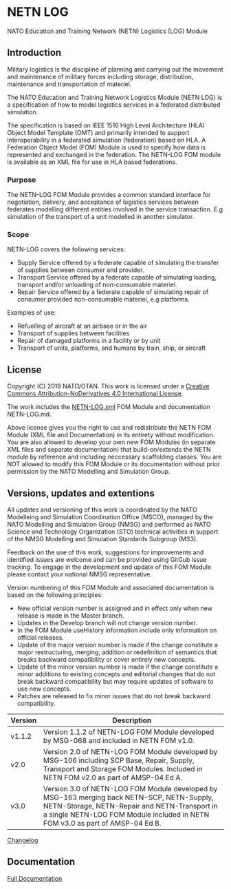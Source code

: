 # NETN LOG
NATO Education and Training Network (NETN) Logistics (LOG) Module

## Introduction

Military logistics is the discipline of planning and carrying out the movement and maintenance of military forces including storage, distribution, maintenance and transportation of materiel.

The NATO Education and Training Network Logistics Module (NETN LOG) is a specification of how to model logistics services in a federated distributed simulation. 

The specification is based on IEEE 1516 High Level Architecture (HLA) Object Model Template (OMT) and primarily intended to support interoperability in a federated simulation (federation) based on HLA. A Federation Object Model (FOM) Module is used to specify how data is represented and exchanged in the federation. The NETN-LOG FOM module is available as an XML file for use in HLA based federations.

### Purpose

The NETN-LOG FOM Module provides a common standard interface for negotiation, delivery, and acceptance of logistics services between federates modelling different entities involved in the service transaction. E.g simulation of the transport of a unit modelled in another simulator.

### Scope

NETN-LOG covers the following services:

* Supply Service offered by a federate capable of simulating the transfer of supplies between consumer and provider.
* Transport Service offered by a federate capable of simulating loading, transport and/or unloading of non-consumable materiel.
* Repair Service offered by a federate capable of simulating repair of consumer provided non-consumable materiel, e.g platforms.

Examples of use:

* Refuelling of aircraft at an airbase or in the air
* Transport of supplies between facilities
* Repair of damaged platforms in a facility or by unit
* Transport of units, platforms, and humans by train, ship, or aircraft   		

## License

Copyright (C) 2019 NATO/OTAN.
This work is licensed under a [Creative Commons Attribution-NoDerivatives 4.0 International License](LICENCE.md). 

The work includes the [NETN-LOG.xml](NETN-LOG.xml) FOM Module and documentation NETN-LOG.md.

Above license gives you the right to use and redistribute the NETN FOM Module (XML file and Documentation) in its entirety without modification. You are also allowed to develop your own new FOM Modules (in separate XML files and separate documentation) that build-on/extends the NETN module by reference and including neccessary scaffolding classes. You are NOT allowed to modify this FOM Module or its documentation without prior permission by the NATO Modelling and Simulation Group. 

## Versions, updates and extentions

All updates and versioning of this work is coordinated by the NATO Modelleing and Simulation Coordination Office (MSCO), managed by the NATO Modelling and Simulation Group (NMSG) and performed as NATO Science and Technology Organization (STO) technical activities in support of the NMSG Modelling and Simulation Standards Subgroup (MS3).

Feedback on the use of this work, suggestions for improvements and identified issues are welcome and can be provided using GitGub issue tracking. To engage in the development and update of this FOM Module please contact your national NMSG representative.

Version numbering of this FOM Module and associated documentation is based on the following principles:

* New official version number is assigned and in effect only when new release is made in the Master branch.
* Updates in the Develop branch will not change version number.
* In the FOM Module useHistory information include only information on official releases.
* Update of the major version number is made if the change constitute a major restructuring, merging, addition or redefinition of semantics that breaks backward compatibility or cover entirely new concepts.
* Update of the minor version number is made if the change constitute a minor additions to existing concepts and editorial changes that do not break backward compatibility but may require updates of software to use new concepts.
* Patches are released to fix minor issues that do not break backward compatibility.

|Version|Description|
|---|---|
|v1.1.2 |Version 1.1.2 of NETN-LOG FOM Module developed by MSG-068 and included in NETN FOM v1.0. |
|v2.0 |Version 2.0 of NETN-LOG FOM Module developed by MSG-106 including SCP Base, Repair, Supply, Transport and Storage FOM Modules. Included in NETN FOM v2.0 as part of AMSP-04 Ed A.|
|v3.0 |Version 3.0 of NETN-LOG FOM Module developed by MSG-163 merging back NETN-SCP, NETN-Supply, NETN-Storage, NETN-Repair and NETN-Transport in a single NETN-LOG FOM Module included in NETN FOM v3.0 as part of AMSP-04 Ed B. |

[Changelog](changelog.md)

## Documentation

[Full Documentation](NETN-LOG.md)
